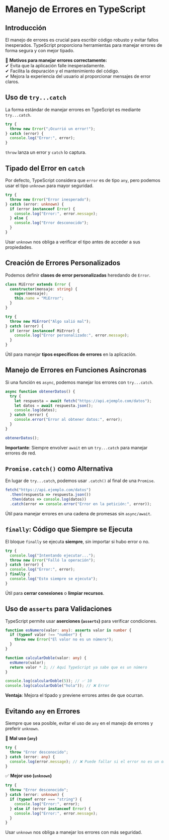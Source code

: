 # Manejo de Errores en TypeScript

## Introducción

El manejo de errores es crucial para escribir código robusto y evitar fallos inesperados. TypeScript proporciona herramientas para manejar errores de forma segura y con mejor tipado.

📌 **Motivos para manejar errores correctamente:**  
✔ Evita que la aplicación falle inesperadamente.  
✔ Facilita la depuración y el mantenimiento del código.  
✔ Mejora la experiencia del usuario al proporcionar mensajes de error claros.


## Uso de `try...catch`

La forma estándar de manejar errores en TypeScript es mediante `try...catch`.

```typescript
try {
  throw new Error("¡Ocurrió un error!");
} catch (error) {
  console.log("Error:", error);
}
```

`throw` lanza un error y `catch` lo captura.


## Tipado del Error en `catch`

Por defecto, TypeScript considera que `error` es de tipo `any`, pero podemos usar el tipo `unknown` para mayor seguridad.

```typescript
try {
  throw new Error("Error inesperado");
} catch (error: unknown) {
  if (error instanceof Error) {
    console.log("Error:", error.message);
  } else {
    console.log("Error desconocido");
  }
}
```

Usar `unknown` nos obliga a verificar el tipo antes de acceder a sus propiedades.


## Creación de Errores Personalizados

Podemos definir **clases de error personalizadas** heredando de `Error`.

```typescript
class MiError extends Error {
  constructor(mensaje: string) {
    super(mensaje);
    this.name = "MiError";
  }
}

try {
  throw new MiError("Algo salió mal");
} catch (error) {
  if (error instanceof MiError) {
    console.log("Error personalizado:", error.message);
  }
}
```

Útil para manejar **tipos específicos de errores** en la aplicación.


## Manejo de Errores en Funciones Asíncronas

Si una función es `async`, podemos manejar los errores con `try...catch`.

```typescript
async function obtenerDatos() {
  try {
    let respuesta = await fetch("https://api.ejemplo.com/datos");
    let datos = await respuesta.json();
    console.log(datos);
  } catch (error) {
    console.error("Error al obtener datos:", error);
  }
}

obtenerDatos();
```

**Importante**: Siempre envolver `await` en un `try...catch` para manejar errores de red.


## `Promise.catch()` como Alternativa

En lugar de `try...catch`, podemos usar `.catch()` al final de una `Promise`.

```typescript
fetch("https://api.ejemplo.com/datos")
  .then(respuesta => respuesta.json())
  .then(datos => console.log(datos))
  .catch(error => console.error("Error en la petición:", error));
```

Útil para manejar errores en una cadena de promesas sin `async/await`.


## `finally`: Código que Siempre se Ejecuta

El bloque `finally` se ejecuta **siempre**, sin importar si hubo error o no.

```typescript
try {
  console.log("Intentando ejecutar...");
  throw new Error("Falló la operación");
} catch (error) {
  console.log("Error:", error);
} finally {
  console.log("Esto siempre se ejecuta");
}
```

Útil para **cerrar conexiones** o **limpiar recursos**.


## Uso de `asserts` para Validaciones

TypeScript permite usar **aserciones (`asserts`)** para verificar condiciones.

```typescript
function esNumero(valor: any): asserts valor is number {
  if (typeof valor !== "number") {
    throw new Error("El valor no es un número");
  }
}

function calcularDoble(valor: any) {
  esNumero(valor);
  return valor * 2; // Aquí TypeScript ya sabe que es un número
}

console.log(calcularDoble(5)); // ✅ 10
console.log(calcularDoble("hola")); // ❌ Error
```

**Ventaja**: Mejora el tipado y previene errores antes de que ocurran.


## Evitando `any` en Errores

Siempre que sea posible, evitar el uso de `any` en el manejo de errores y preferir `unknown`.

🚫 **Mal uso (`any`)**

```typescript
try {
  throw "Error desconocido";
} catch (error: any) {
  console.log(error.message); // ❌ Puede fallar si el error no es un objeto
}
```

✅ **Mejor uso (`unknown`)**

```typescript
try {
  throw "Error desconocido";
} catch (error: unknown) {
  if (typeof error === "string") {
    console.log("Error:", error);
  } else if (error instanceof Error) {
    console.log("Error:", error.message);
  }
}
```

Usar `unknown` nos obliga a manejar los errores con más seguridad.